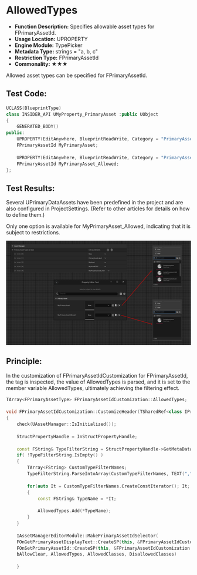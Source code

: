 # AllowedTypes

- **Function Description:** Specifies allowable asset types for FPrimaryAssetId.
- **Usage Location:** UPROPERTY
- **Engine Module:** TypePicker
- **Metadata Type:** strings = "a, b, c"
- **Restriction Type:** FPrimaryAssetId
- **Commonality:** ★★★

Allowed asset types can be specified for FPrimaryAssetId.

## Test Code:

```cpp
UCLASS(BlueprintType)
class INSIDER_API UMyProperty_PrimaryAsset :public UObject
{
	GENERATED_BODY()
public:
	UPROPERTY(EditAnywhere, BlueprintReadWrite, Category = "PrimaryAsset")
	FPrimaryAssetId MyPrimaryAsset;

	UPROPERTY(EditAnywhere, BlueprintReadWrite, Category = "PrimaryAsset",meta=(AllowedTypes="MyAsset"))
	FPrimaryAssetId MyPrimaryAsset_Allowed;
};

```

## Test Results:

Several UPrimaryDataAssets have been predefined in the project and are also configured in ProjectSettings. (Refer to other articles for details on how to define them.)

Only one option is available for MyPrimaryAsset_Allowed, indicating that it is subject to restrictions.

![Untitled](Untitled.png)

## Principle:

In the customization of FPrimaryAssetIdCustomization for FPrimaryAssetId, the tag is inspected, the value of AllowedTypes is parsed, and it is set to the member variable AllowedTypes, ultimately achieving the filtering effect.

```cpp
TArray<FPrimaryAssetType> FPrimaryAssetIdCustomization::AllowedTypes;

void FPrimaryAssetIdCustomization::CustomizeHeader(TSharedRef<class IPropertyHandle> InStructPropertyHandle, class FDetailWidgetRow& HeaderRow, IPropertyTypeCustomizationUtils& StructCustomizationUtils)
{
	check(UAssetManager::IsInitialized());

	StructPropertyHandle = InStructPropertyHandle;

	const FString& TypeFilterString = StructPropertyHandle->GetMetaData("AllowedTypes");
	if( !TypeFilterString.IsEmpty() )
	{
		TArray<FString> CustomTypeFilterNames;
		TypeFilterString.ParseIntoArray(CustomTypeFilterNames, TEXT(","), true);

		for(auto It = CustomTypeFilterNames.CreateConstIterator(); It; ++It)
		{
			const FString& TypeName = *It;

			AllowedTypes.Add(*TypeName);
		}
	}

	IAssetManagerEditorModule::MakePrimaryAssetIdSelector(
	FOnGetPrimaryAssetDisplayText::CreateSP(this, &FPrimaryAssetIdCustomization::GetDisplayText),
	FOnSetPrimaryAssetId::CreateSP(this, &FPrimaryAssetIdCustomization::OnIdSelected),
	bAllowClear, AllowedTypes, AllowedClasses, DisallowedClasses)

	}
```